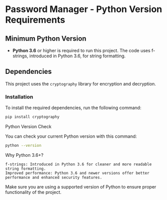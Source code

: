 # Password Manager - Python Version Requirements

## Minimum Python Version
- **Python 3.6** or higher is required to run this project. The code uses f-strings, introduced in Python 3.6, for string formatting.

## Dependencies
This project uses the `cryptography` library for encryption and decryption.

### Installation
To install the required dependencies, run the following command:
```bash
pip install cryptography
```
Python Version Check

You can check your current Python version with this command:
```bash
python --version
```
Why Python 3.6+?

    f-strings: Introduced in Python 3.6 for cleaner and more readable string formatting.
    Improved performance: Python 3.6 and newer versions offer better performance and enhanced security features.

Make sure you are using a supported version of Python to ensure proper functionality of the project.

